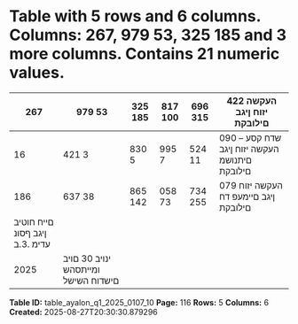 # Table with 5 rows and 6 columns. Columns: 267, 979 53, 325 185 and 3 more columns. Contains 21 numeric values.

| 267 | 979 53 | 325 185 | 817 100 | 696 315 | 422 העקשה יזוח ןיגב םילובקת |
|---|---|---|---|---|---|
| 16 | 421 3 | 830 5 | 995 7 | 524 11 | 090 שדח קסע – העקשה יזוח ןיגב םיתנושמ םילובקת |
| 186 | 637 38 | 865 142 | 058 73 | 734 255 | 079 העקשה יזוח ןיגב םיימעפ דח םילובקת |
| םייח חוטיב ןיגב ףסונ עדימ .3.ב |  |  |  |  |  |
| 2025 | ינויב 30 םויב ומייתסהש םישדוח השישל |  |  |  |  |

**Table ID:** table_ayalon_q1_2025_0107_10
**Page:** 116
**Rows:** 5
**Columns:** 6
**Created:** 2025-08-27T20:30:30.879296
